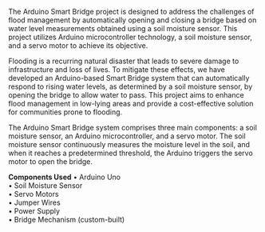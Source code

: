 The Arduino Smart Bridge project is designed to address the challenges of flood management by automatically opening and closing a bridge based on water level measurements obtained using a soil moisture sensor. This project utilizes Arduino microcontroller technology, a soil moisture sensor, and a servo motor to achieve its objective.

Flooding is a recurring natural disaster that leads to severe damage to infrastructure and loss of lives. To mitigate these effects, we have developed an Arduino-based Smart Bridge system that can automatically respond to rising water levels, as determined by a soil moisture sensor, by opening the bridge to allow water to pass. This project aims to enhance flood management in low-lying areas and provide a cost-effective solution for communities prone to flooding.

The Arduino Smart Bridge system comprises three main components: a soil moisture sensor, an Arduino microcontroller, and a servo motor. The soil moisture sensor continuously measures the moisture level in the soil, and when it reaches a predetermined threshold, the Arduino triggers the servo motor to open the bridge.

 <b>Components Used</b>
•	Arduino Uno<br>
•	Soil Moisture Sensor<br>
•	Servo Motors<br>
•	Jumper Wires<br>
•	Power Supply<br>
•	Bridge Mechanism (custom-built)
